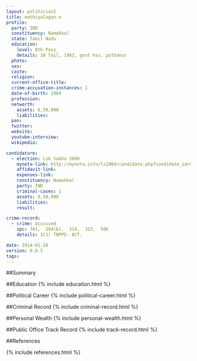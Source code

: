 ```yaml
---
layout: politician2
title: mathiyalagan.n
profile: 
  party: IND
  constituency: Namakkal
  state: Tamil Nadu
  education: 
    level: 8th Pass
    details: 10 fail, 1983, govt hss, pothanur
  photo: 
  sex: 
  caste: 
  religion: 
  current-office-title: 
  crime-accusation-instances: 1
  date-of-birth: 1969
  profession: 
  networth: 
    assets: 8,50,000
    liabilities: 
  pan: 
  twitter: 
  website: 
  youtube-interview: 
  wikipedia: 

candidature: 
  - election: Lok Sabha 2009
    myneta-link: http://myneta.info/ls2009/candidate.php?candidate_id=9026
    affidavit-link: 
    expenses-link: 
    constituency: Namakkal 
    party: IND
    criminal-cases: 1
    assets: 8,50,000
    liabilities: 
    result:  

crime-record: 
  - crime: accussed
    ipc: 341,  294(b),  324,  323,  506
    details: 3(1) TNPPD- ACT. 

date: 2014-01-28
version: 0.0.5
tags: 
---
```

##Summary


##Education
{% include education.html %}


##Political Career
{% include political-career.html %}


##Criminal Record
{% include criminal-record.html %}


##Personal Wealth
{% include personal-wealth.html %}


##Public Office Track Record
{% include track-record.html %}


##References


{% include references.html %}